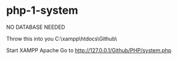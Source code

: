 # php-1-system
NO DATABASE NEEDED

Throw this into you C:\xampp\htdocs\Github\

Start XAMPP Apache
Go to http://127.0.0.1/Github/PHP/system.php
